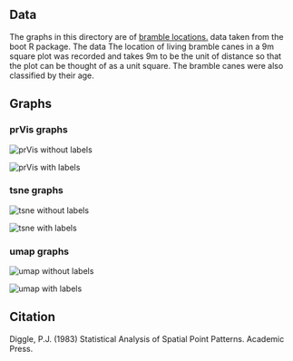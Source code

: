 ## Data
The graphs in this directory are of [bramble locations.](https://stat.ethz.ch/R-manual/R-devel/library/boot/html/brambles.html) data taken from the boot R package. The data The location of living bramble canes in a 9m square plot was recorded and takes 9m to be the unit of distance so that the plot can be thought of as a unit square. The bramble canes were also classified by their age.

## Graphs

### prVis graphs
![prVis without labels](https://github.com/matloff/prVis/blob/master/gallery/Downloads_prVis.png "prVis without labels")

![prVis with labels](https://github.com/matloff/prVis/blob/master/gallery/Downloads_prVis_labels.png  "prVis with labels")

### tsne graphs
![tsne without labels](https://github.com/matloff/prVis/blob/master/gallery/Downloads_tsne.png "tsne without labels")

![tsne with labels](https://github.com/matloff/prVis/blob/master/gallery/Downloads_tsne_labels.png "tsne with labels")

### umap graphs
![umap without labels](https://github.com/matloff/prVis/blob/master/gallery/Downloads_umap.png "umap without labels")

![umap with labels](https://raw.githubusercontent.com/matloff/prVis/master/gallery/Downloads_umap_labels.png "umap with labels")

## Citation
Diggle, P.J. (1983) Statistical Analysis of Spatial Point Patterns. Academic Press.

